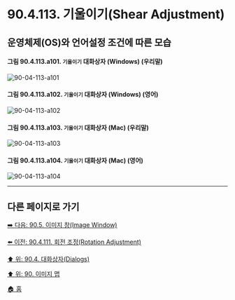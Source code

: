 # 90.4.113. 기울이기(Shear Adjustment)
## 운영체제(OS)와 언어설정 조건에 따른 모습

<a id="90-04-113-a101"></a>

#### 그림 90.4.113.a101. `기울이기` 대화상자 (Windows) (우리말)
![90-04-113-a101](https://github.com/wonder13662/gimp/assets/15767104/0c6238bc-1dbe-460f-915f-fbf0cb6e35b9)

<a id="90-04-113-a102"></a>

#### 그림 90.4.113.a102. `기울이기` 대화상자 (Windows) (영어)
![90-04-113-a102](https://github.com/wonder13662/gimp/assets/15767104/506dc9fc-ea65-43a7-95c8-5b47910fa981)

<a id="90-04-113-a103"></a>

#### 그림 90.4.113.a103. `기울이기` 대화상자 (Mac) (우리말)
![90-04-113-a103](https://github.com/wonder13662/gimp/assets/15767104/01281506-2583-446b-8e64-def2fe94515d)

<a id="90-04-113-a104"></a>

#### 그림 90.4.113.a104. `기울이기` 대화상자 (Mac) (영어)
![90-04-113-a104](https://github.com/wonder13662/gimp/assets/15767104/006a9cfa-0b1c-441e-afaa-2983dde162f2)

***

## 다른 페이지로 가기

[➡️ 다음: 90.5. 이미지 창(Image Window)](./90-05-00-image_window.md)

[⬅️ 이전: 90.4.111. 회전 조정(Rotation Adjustment)](./90-04-113-rotation_adjustment.md)

[⬆️ 위: 90.4. 대화상자(Dialogs)](./90-04-00-dialogs.md)

[⬆️ 위: 90. 이미지 맵](./90-00-image-map.md)

[🏠 홈](./00-home.md)
